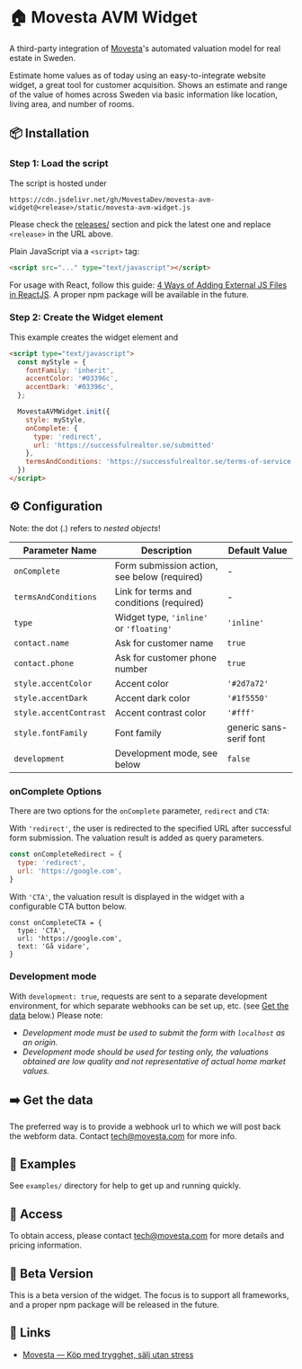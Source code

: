 # 🏠 Movesta AVM Widget

A third-party integration of [Movesta](https://www.movesta.se)'s automated valuation model for real estate in Sweden. 

Estimate home values as of today using an easy-to-integrate website widget, a great tool for customer acquisition. Shows an estimate and range of the value of homes across Sweden via basic information like location, living area, and number of rooms.

## 📦 Installation

### Step 1: Load the script

The script is hosted under
```
https://cdn.jsdelivr.net/gh/MovestaDev/movesta-avm-widget@<release>/static/movesta-avm-widget.js
```

Please check the [releases/](Releases) section and pick the latest one and replace `<release>` in the URL above.

Plain JavaScript via a `<script>` tag:

```html
<script src="..." type="text/javascript"></script>
```

For usage with React, follow this guide: [4 Ways of Adding External JS Files in ReactJS](https://betterprogramming.pub/4-ways-of-adding-external-js-files-in-reactjs-823f85de3668). A proper npm package will be available in the future.

### Step 2: Create the Widget element

This example creates the widget element and 
```html
<script type="text/javascript">
  const myStyle = {
    fontFamily: 'inherit',
    accentColor: '#03396c',
    accentDark: '#03396c',
  };

  MovestaAVMWidget.init({
    style: myStyle,
    onComplete: {
      type: 'redirect',
      url: 'https://successfulrealtor.se/submitted'
    },
    termsAndConditions: 'https://successfulrealtor.se/terms-of-service'
  })
</script>
```

## ⚙️ Configuration

Note: the dot (.) refers to _nested objects_!

| Parameter Name         | Description                                  | Default Value                   |
|------------------------|----------------------------------------------|---------------------------------|
| `onComplete`           | Form submission action, see below (required) | -                               |
| `termsAndConditions`   | Link for terms and conditions (required)     | -                               |
| `type`                 | Widget type, `'inline'` or `'floating'`      | `'inline'`                      |
| `contact.name`         | Ask for customer name                        | `true`                          |
| `contact.phone`        | Ask for customer phone number                | `true`                          |
| `style.accentColor`    | Accent color                                 | `'#2d7a72'`                     |
| `style.accentDark`     | Accent dark color                            | `'#1f5550'`                     |
| `style.accentContrast` | Accent contrast color                        | `'#fff'`                        |
| `style.fontFamily`     | Font family                                  | generic sans-serif font         |
| `development`          | Development mode, see below                  | `false`                         |  

### onComplete Options

There are two options for the `onComplete` parameter, `redirect` and `CTA`:

With `'redirect'`, the user is redirected to the specified URL after successful form submission. 
The valuation result is added as query parameters. 
```javascript
const onCompleteRedirect = {
  type: 'redirect',
  url: 'https://google.com',
}
```

With `'CTA'`, the valuation result is displayed in the widget with a configurable CTA button below.
```
const onCompleteCTA = {
  type: 'CTA',
  url: 'https://google.com',
  text: 'Gå vidare',
}
```
### Development mode
With `development: true`, requests are sent to a separate development environment, for which separate webhooks can be set up, etc. (see [Get the data](#➡️-get-the-data) below.) Please note:
- *Development mode must be used to submit the form with `localhost` as an origin.*
- *Development mode should be used for testing only, the valuations obtained are low quality and not representative of actual home market values.*


## ➡️ Get the data

The preferred way is to provide a webhook url to which we will post back the webform data. Contact tech@movesta.com for more info.

## 🏁 Examples

See `examples/` directory for help to get up and running quickly.

## 🔑 Access

To obtain access, please contact tech@movesta.com for more details and pricing information.

## 🚧 Beta Version

This is a beta version of the widget. The focus is to support all frameworks, and a proper npm package will be released in the future.

## 🔗 Links

- [Movesta — Köp med trygghet, sälj utan stress](https://www.movesta.se)
